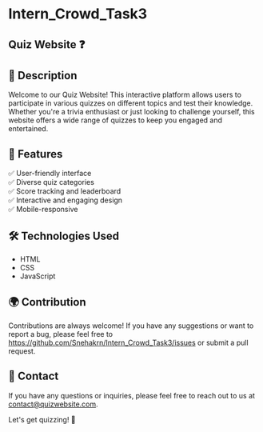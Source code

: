 # Intern_Crowd_Task3
## Quiz Website ❓

## 📖 Description
Welcome to our Quiz Website! This interactive platform allows users to participate in various quizzes on different topics and test their knowledge. Whether you're a trivia enthusiast or just looking to challenge yourself, this website offers a wide range of quizzes to keep you engaged and entertained.

## 🌟 Features
✅ User-friendly interface  
✅ Diverse quiz categories    
✅ Score tracking and leaderboard  
✅ Interactive and engaging design  
✅ Mobile-responsive  

## 🛠️ Technologies Used
- HTML
- CSS
- JavaScript

## 🌍 Contribution
Contributions are always welcome! If you have any suggestions or want to report a bug, please feel free to https://github.com/Snehakrn/Intern_Crowd_Task3/issues or submit a pull request.

## 📧 Contact
If you have any questions or inquiries, please feel free to reach out to us at contact@quizwebsite.com.

Let's get quizzing! 💪
